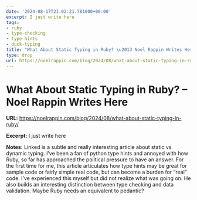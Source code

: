```yaml
---
date: '2024-08-17T21:02:21.781000+00:00'
excerpt: I just write here
tags:
- ruby
- type-checking
- type-hints
- duck-typing
title: "What About Static Typing in Ruby? \u2013 Noel Rappin Writes Here"
type: drop
url: https://noelrappin.com/blog/2024/08/what-about-static-typing-in-ruby/
---
```


# What About Static Typing in Ruby? – Noel Rappin Writes Here

**URL:** https://noelrappin.com/blog/2024/08/what-about-static-typing-in-ruby/

**Excerpt:** I just write here

**Notes:**
Linked is a subtle and really interesting article about static vs dynamic typing. I’ve been a fan of python type hints and annoyed with how Ruby, so far has approached the political pressure to have an answer. For the first time for me, this article articulates how type hints may be great for sample code or fairly simple real code, but can become a burden for “real” code. I’ve experienced this myself but did not realize what was going on. He also builds an interesting distinction between type checking and data validation. Maybe Ruby needs an equivalent to pedantic?
